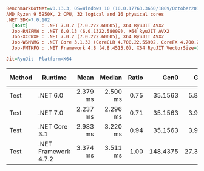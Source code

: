 ``` ini

BenchmarkDotNet=v0.13.3, OS=Windows 10 (10.0.17763.3650/1809/October2018Update/Redstone5), VM=Hyper-V
AMD Ryzen 9 5950X, 2 CPU, 32 logical and 16 physical cores
.NET SDK=7.0.102
  [Host]     : .NET 7.0.2 (7.0.222.60605), X64 RyuJIT AVX2
  Job-RNZPMW : .NET 6.0.13 (6.0.1322.58009), X64 RyuJIT AVX2
  Job-XCCWXF : .NET 7.0.2 (7.0.222.60605), X64 RyuJIT AVX2
  Job-WSMVMG : .NET Core 3.1.32 (CoreCLR 4.700.22.55902, CoreFX 4.700.22.56512), X64 RyuJIT AVX2
  Job-FMTKFQ : .NET Framework 4.8 (4.8.4515.0), X64 RyuJIT VectorSize=256

Jit=RyuJit  Platform=X64  

```
| Method |              Runtime |     Mean |   Median | Ratio |     Gen0 |    Gen1 | Allocated | Alloc Ratio |
|------- |--------------------- |---------:|---------:|------:|---------:|--------:|----------:|------------:|
|   Test |             .NET 6.0 | 2.379 ms | 2.500 ms |  0.75 |  35.1563 |  5.8594 | 592.59 KB |        0.64 |
|   Test |             .NET 7.0 | 2.237 ms | 2.296 ms |  0.71 |  35.1563 |  3.9063 | 592.08 KB |        0.64 |
|   Test |        .NET Core 3.1 | 2.983 ms | 3.220 ms |  0.94 |  35.1563 |  3.9063 | 592.58 KB |        0.64 |
|   Test | .NET Framework 4.7.2 | 3.374 ms | 3.511 ms |  1.00 | 148.4375 | 27.3438 | 931.29 KB |        1.00 |
